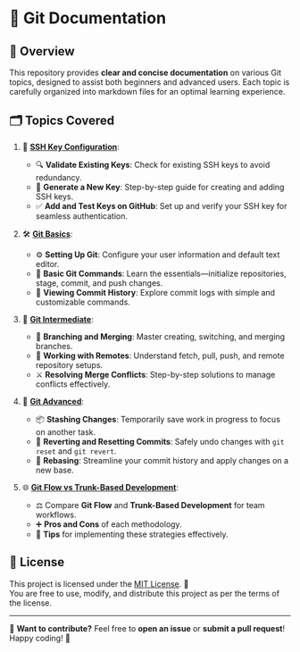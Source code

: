 # 🚀 **Git Documentation**

## 📖 **Overview**
This repository provides **clear and concise documentation** on various Git topics, designed to assist both beginners and advanced users. Each topic is carefully organized into markdown files for an optimal learning experience.

## 🗂️ **Topics Covered**

1. 📁 [**SSH Key Configuration**](ssh-key-configuration.md):
   - 🔍 **Validate Existing Keys**: Check for existing SSH keys to avoid redundancy.
   - 🔑 **Generate a New Key**: Step-by-step guide for creating and adding SSH keys.
   - ✅ **Add and Test Keys on GitHub**: Set up and verify your SSH key for seamless authentication.

2. 🛠️ [**Git Basics**](git-basics.md):
   - ⚙️ **Setting Up Git**: Configure your user information and default text editor.
   - 📌 **Basic Git Commands**: Learn the essentials—initialize repositories, stage, commit, and push changes.
   - 📜 **Viewing Commit History**: Explore commit logs with simple and customizable commands.

3. 🚧 [**Git Intermediate**](git-intermediate.md):
   - 🌿 **Branching and Merging**: Master creating, switching, and merging branches.
   - 🔗 **Working with Remotes**: Understand fetch, pull, push, and remote repository setups.
   - ⚔️ **Resolving Merge Conflicts**: Step-by-step solutions to manage conflicts effectively.

4. 🧠 [**Git Advanced**](git-advanced.md):
   - 📦 **Stashing Changes**: Temporarily save work in progress to focus on another task.
   - 🔄 **Reverting and Resetting Commits**: Safely undo changes with `git reset` and `git revert`.
   - 🔀 **Rebasing**: Streamline your commit history and apply changes on a new base.

5. 🌐 [**Git Flow vs Trunk-Based Development**](git-flow-vs-trunk.md):
   - ⚖️ Compare **Git Flow** and **Trunk-Based Development** for team workflows.
   - ➕ **Pros and Cons** of each methodology.
   - 📝 **Tips** for implementing these strategies effectively.

## 📄 **License**

This project is licensed under the [MIT License](LICENSE). 📜  
You are free to use, modify, and distribute this project as per the terms of the license.

---

🤝 **Want to contribute?** Feel free to **open an issue** or **submit a pull request**!  
Happy coding! 🎉
